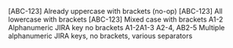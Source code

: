 [ABC-123] Already uppercase with brackets (no-op)
[ABC-123] All lowercase with brackets
[ABC-123] Mixed case with brackets
A1-2 Alphanumeric JIRA key no brackets
A1-2A1-3 A2-4, AB2-5 Multiple alphanumeric JIRA keys, no brackets, various separators